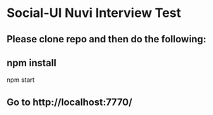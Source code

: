# Social-UI Nuvi Interview Test


Please clone repo and then do the following:
-------------------
npm install
----------
npm start



## Go to http://localhost:7770/
